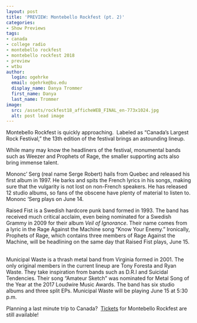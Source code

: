 ```yaml
---
layout: post
title: 'PREVIEW: Montebello Rockfest (pt. 2)'
categories:
- Show Previews
tags:
- canada
- college radio
- montebello rockfest
- montebello rockfest 2018
- preview
- wtbu
author:
  login: ogehrke
  email: ogehrke@bu.edu
  display_name: Danya Trommer
  first_name: Danya
  last_name: Trommer
image:
  src: /assets/rockfest18_afficheWEB_FINAL_en-773x1024.jpg
  alt: post lead image
---
```

Montebello Rockfest is quickly approaching.  Labeled as “Canada’s Largest Rock Festival,” the 13th edition of the festival brings an astounding lineup.  

While many may know the headliners of the festival, monumental bands such as Weezer and Prophets of Rage, the smaller supporting acts also bring immense talent.  

Mononc’ Serg (real name Serge Robert) hails from Quebec and released his first album in 1997. He barks and spits the French lyrics in his songs, making sure that the vulgarity is not lost on non-French speakers. He has released 12 studio albums, so fans of the obscene have plenty of material to listen to. Mononc ‘Serg plays on June 14.

Raised Fist is a Swedish hardcore punk band formed in 1993. The band has received much critical acclaim, even being nominated for a Swedish Grammy in 2009 for their album _Veil of Ignorance_. Their name comes from a lyric in the Rage Against the Machine song “Know Your Enemy.” Ironically, Prophets of Rage, which contains three members of Rage Against the Machine, will be headlining on the same day that Raised Fist plays, June 15.   

Municipal Waste is a thrash metal band from Virginia formed in 2001. The only original members in the current lineup are Tony Foresta and Ryan Waste. They take inspiration from bands such as D.R.I and Suicidal Tendencies. Their song “Amateur Sketch” was nominated for Metal Song of the Year at the 2017 Loudwire Music Awards. The band has six studio albums and three split EPs. Municipal Waste will be playing June 15 at 5:30 p.m.  

Planning a last minute trip to Canada?  [Tickets](http://www.montebellorockfest.com/en/tickets) for Montebello Rockfest are still available!